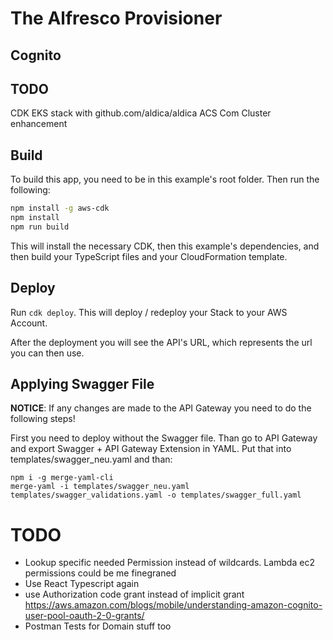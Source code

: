 # The Alfresco Provisioner

## Cognito

## TODO
CDK EKS stack with github.com/aldica/aldica ACS Com Cluster enhancement

## Build

To build this app, you need to be in this example's root folder. Then run the following:

```bash
npm install -g aws-cdk
npm install
npm run build
```

This will install the necessary CDK, then this example's dependencies, and then build your TypeScript files and your CloudFormation template.

## Deploy

Run `cdk deploy`. This will deploy / redeploy your Stack to your AWS Account.

After the deployment you will see the API's URL, which represents the url you can then use.

## Applying Swagger File
**NOTICE**: If any changes are made to the API Gateway you need to do the following steps!

First you need to deploy without the Swagger file. Than go to API Gateway and export Swagger + API Gateway Extension in YAML. Put that into templates/swagger_neu.yaml and than:

```
npm i -g merge-yaml-cli
merge-yaml -i templates/swagger_neu.yaml templates/swagger_validations.yaml -o templates/swagger_full.yaml
```

# TODO
* Lookup specific needed Permission instead of wildcards. Lambda ec2 permissions could be me finegraned
* Use React Typescript again 
* use Authorization code grant instead of implicit grant https://aws.amazon.com/blogs/mobile/understanding-amazon-cognito-user-pool-oauth-2-0-grants/
* Postman Tests for Domain stuff too
